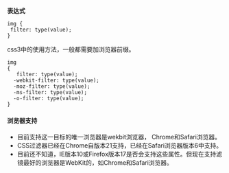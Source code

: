**表达式**

    img {
     filter: type(value);
    }

css3中的使用方法，一般都需要加浏览器前缀。

    img
    {
       filter: type(value);
      -webkit-filter: type(value);
      -moz-filter: type(value);
      -ms-filter: type(value);
      -o-filter: type(value);
    }

#### 浏览器支持
+ 目前支持这一目标的唯一浏览器是wekbit浏览器， Chrome和Safari浏览器。
+ CSS过滤器已经在Chrome自版本21支持，已经在Safari浏览器版本6中支持。
+ 目前还不知道，IE版本10或Firefox版本17是否会支持这些属性。但现在支持滤镜最好的浏览器是WebKit的，如Chrome和Safari浏览器。